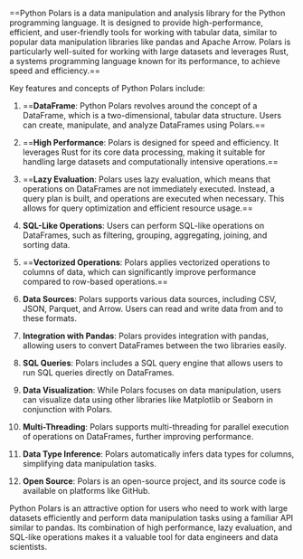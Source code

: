 ==Python Polars is a data manipulation and analysis library for the Python programming language. It is designed to provide high-performance, efficient, and user-friendly tools for working with tabular data, similar to popular data manipulation libraries like pandas and Apache Arrow. Polars is particularly well-suited for working with large datasets and leverages Rust, a systems programming language known for its performance, to achieve speed and efficiency.==

Key features and concepts of Python Polars include:

1. ==**DataFrame**: Python Polars revolves around the concept of a DataFrame, which is a two-dimensional, tabular data structure. Users can create, manipulate, and analyze DataFrames using Polars.==

2. ==**High Performance**: Polars is designed for speed and efficiency. It leverages Rust for its core data processing, making it suitable for handling large datasets and computationally intensive operations.==

3. ==**Lazy Evaluation**: Polars uses lazy evaluation, which means that operations on DataFrames are not immediately executed. Instead, a query plan is built, and operations are executed when necessary. This allows for query optimization and efficient resource usage.==

4. **SQL-Like Operations**: Users can perform SQL-like operations on DataFrames, such as filtering, grouping, aggregating, joining, and sorting data.

5. ==**Vectorized Operations**: Polars applies vectorized operations to columns of data, which can significantly improve performance compared to row-based operations.==

6. **Data Sources**: Polars supports various data sources, including CSV, JSON, Parquet, and Arrow. Users can read and write data from and to these formats.

7. **Integration with Pandas**: Polars provides integration with pandas, allowing users to convert DataFrames between the two libraries easily.

8. **SQL Queries**: Polars includes a SQL query engine that allows users to run SQL queries directly on DataFrames.

9. **Data Visualization**: While Polars focuses on data manipulation, users can visualize data using other libraries like Matplotlib or Seaborn in conjunction with Polars.

10. **Multi-Threading**: Polars supports multi-threading for parallel execution of operations on DataFrames, further improving performance.

11. **Data Type Inference**: Polars automatically infers data types for columns, simplifying data manipulation tasks.

12. **Open Source**: Polars is an open-source project, and its source code is available on platforms like GitHub.

Python Polars is an attractive option for users who need to work with large datasets efficiently and perform data manipulation tasks using a familiar API similar to pandas. Its combination of high performance, lazy evaluation, and SQL-like operations makes it a valuable tool for data engineers and data scientists.